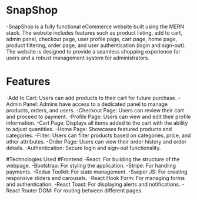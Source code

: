 # SnapShop
-SnapShop is a fully functional eCommerce website built using the MERN stack. The website includes features such as product listing, add to cart, admin panel, checkout page, user profile page, cart page, home page, product filtering, order page, and user authentication (login and sign-out). The website is designed to provide a seamless shopping experience for users and a robust management system for administrators.

# Features
-Add to Cart: Users can add products to their cart for future purchase.
-Admin Panel: Admins have access to a dedicated panel to manage products, orders, and users.
-Checkout Page: Users can review their cart and proceed to payment.
-Profile Page: Users can view and edit their profile information.
-Cart Page: Displays all items added to the cart with the ability to adjust quantities.
-Home Page: Showcases featured products and categories.
-Filter: Users can filter products based on categories, price, and other attributes.
-Order Page: Users can view their order history and order details.
-Authentication: Secure login and sign-out functionality.

#Technologies Used
#Frontend
-React: For building the structure of the webpage.
-Bootstrap: For styling the application.
-Stripe: For handling payments.
-Redux Toolkit: For state management.
-Swiper JS: For creating responsive sliders and carousels.
-React Hook Form: For managing forms and authentication.
-React Toast: For displaying alerts and notifications.
-React Router DOM: For routing between different pages.
